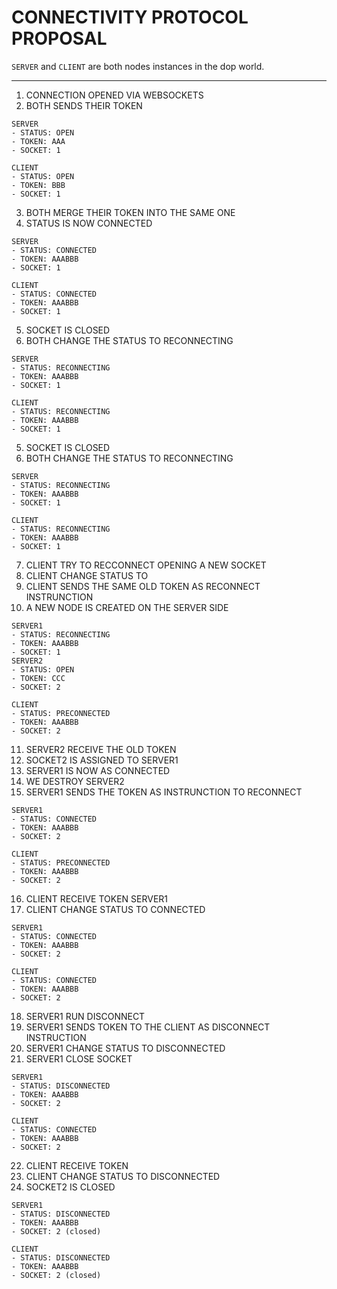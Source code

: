 # CONNECTIVITY PROTOCOL PROPOSAL

`SERVER` and `CLIENT` are both nodes instances in the dop world.

---

1. CONNECTION OPENED VIA WEBSOCKETS
2. BOTH SENDS THEIR TOKEN

```
SERVER
- STATUS: OPEN
- TOKEN: AAA
- SOCKET: 1

CLIENT
- STATUS: OPEN
- TOKEN: BBB
- SOCKET: 1
```

3. BOTH MERGE THEIR TOKEN INTO THE SAME ONE
4. STATUS IS NOW CONNECTED

```
SERVER
- STATUS: CONNECTED
- TOKEN: AAABBB
- SOCKET: 1

CLIENT
- STATUS: CONNECTED
- TOKEN: AAABBB
- SOCKET: 1
```

5. SOCKET IS CLOSED
6. BOTH CHANGE THE STATUS TO RECONNECTING

```
SERVER
- STATUS: RECONNECTING
- TOKEN: AAABBB
- SOCKET: 1

CLIENT
- STATUS: RECONNECTING
- TOKEN: AAABBB
- SOCKET: 1
```

5. SOCKET IS CLOSED
6. BOTH CHANGE THE STATUS TO RECONNECTING

```
SERVER
- STATUS: RECONNECTING
- TOKEN: AAABBB
- SOCKET: 1

CLIENT
- STATUS: RECONNECTING
- TOKEN: AAABBB
- SOCKET: 1
```

7. CLIENT TRY TO RECCONNECT OPENING A NEW SOCKET
8. CLIENT CHANGE STATUS TO
9. CLIENT SENDS THE SAME OLD TOKEN AS RECONNECT INSTRUNCTION
10. A NEW NODE IS CREATED ON THE SERVER SIDE

```
SERVER1
- STATUS: RECONNECTING
- TOKEN: AAABBB
- SOCKET: 1
SERVER2
- STATUS: OPEN
- TOKEN: CCC
- SOCKET: 2

CLIENT
- STATUS: PRECONNECTED
- TOKEN: AAABBB
- SOCKET: 2
```

11. SERVER2 RECEIVE THE OLD TOKEN
12. SOCKET2 IS ASSIGNED TO SERVER1
13. SERVER1 IS NOW AS CONNECTED
14. WE DESTROY SERVER2
15. SERVER1 SENDS THE TOKEN AS INSTRUNCTION TO RECONNECT

```
SERVER1
- STATUS: CONNECTED
- TOKEN: AAABBB
- SOCKET: 2

CLIENT
- STATUS: PRECONNECTED
- TOKEN: AAABBB
- SOCKET: 2
```

16. CLIENT RECEIVE TOKEN SERVER1
17. CLIENT CHANGE STATUS TO CONNECTED

```
SERVER1
- STATUS: CONNECTED
- TOKEN: AAABBB
- SOCKET: 2

CLIENT
- STATUS: CONNECTED
- TOKEN: AAABBB
- SOCKET: 2
```

18. SERVER1 RUN DISCONNECT
19. SERVER1 SENDS TOKEN TO THE CLIENT AS DISCONNECT INSTRUCTION
20. SERVER1 CHANGE STATUS TO DISCONNECTED
21. SERVER1 CLOSE SOCKET

```
SERVER1
- STATUS: DISCONNECTED
- TOKEN: AAABBB
- SOCKET: 2

CLIENT
- STATUS: CONNECTED
- TOKEN: AAABBB
- SOCKET: 2
```

22. CLIENT RECEIVE TOKEN
23. CLIENT CHANGE STATUS TO DISCONNECTED
24. SOCKET2 IS CLOSED

```
SERVER1
- STATUS: DISCONNECTED
- TOKEN: AAABBB
- SOCKET: 2 (closed)

CLIENT
- STATUS: DISCONNECTED
- TOKEN: AAABBB
- SOCKET: 2 (closed)
```
